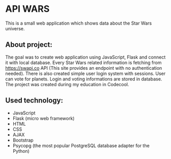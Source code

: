 # API WARS

This is a small web application which shows data about the Star Wars universe.

## About project:
The goal was to create web application using JavaScript, Flask and connect it with local database. Every Star Wars related information is fetching from https://swapi.co API (This site provides an endpoint with no authentication needed). There is also created simple user login system with sessions. User can vote for planets. Login and voting informations are stored in database.<br/>
The project was created during my education in Codecool.

## Used technology:
* JavaScript
* Flask (micro web framework)
* HTML
* CSS
* AJAX
* Bootstrap
* Psycopg (the most popular PostgreSQL database adapter for the Python)


